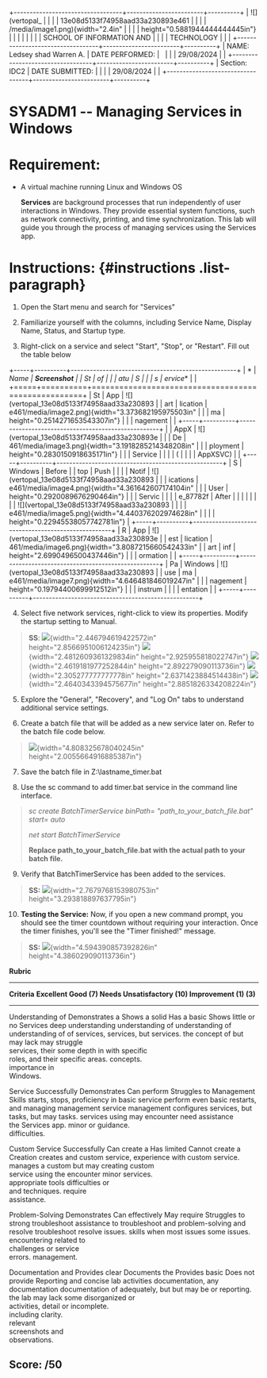 +----------------------------------+------------------------+----------+
| ![](vertopal_                    |                        |          |
| 13e08d5133f74958aad33a230893e461 |                        |          |
| /media/image1.png){width="2.4in" |                        |          |
| height="0.5881944444444445in"}   |                        |          |
|                                  |                        |          |
| SCHOOL OF INFORMATION AND        |                        |          |
| TECHNOLOGY                       |                        |          |
+----------------------------------+------------------------+----------+
| NAME: Ledsey shad Warren A.      | DATE PERFORMED:        |          |
|                                  | 29/08/2024             |          |
+----------------------------------+------------------------+----------+
| Section: IDC2                    | DATE SUBMITTED:        |          |
|                                  | 29/08/2024             |          |
+----------------------------------+------------------------+----------+

# SYSADM1 -- Managing Services in Windows

# Requirement: 

-   A virtual machine running Linux and Windows OS

    **Services** are background processes that run independently of user
    interactions in Windows. They provide essential system functions,
    such as network connectivity, printing, and time synchronization.
    This lab will guide you through the process of managing services
    using the Services app.

# Instructions:  {#instructions .list-paragraph}

1.  Open the Start menu and search for \"Services\"

2.  Familiarize yourself with the columns, including Service Name,
    Display Name, Status, and Startup type.

3.  Right-click on a service and select \"Start\", \"Stop\", or
    \"Restart\". Fill out the table below

+-----+----------+----------------------------------------------------+
| *   | **Name   | **Screenshot**                                     |
| *St | of       |                                                    |
| atu | S        |                                                    |
| s** | ervice** |                                                    |
+=====+==========+====================================================+
| St  | App      | ![](vertopal_13e08d5133f74958aad33a230893          |
| art | lication | e461/media/image2.png){width="3.373682195975503in" |
|     | ma       | height="0.2514271653543307in"}                     |
|     | nagement |                                                    |
+-----+----------+----------------------------------------------------+
|     | AppX     | ![](vertopal_13e08d5133f74958aad33a230893e         |
|     | De       | 461/media/image3.png){width="3.1918285214348208in" |
|     | ployment | height="0.2830150918635171in"}                     |
|     | Service  |                                                    |
|     | (        |                                                    |
|     | AppXSVC) |                                                    |
+-----+----------+----------------------------------------------------+
| S   | Windows  | Before                                             |
| top | Push     |                                                    |
|     | Notif    | ![](vertopal_13e08d5133f74958aad33a230893          |
|     | ications | e461/media/image4.png){width="4.361642607174104in" |
|     | User     | height="0.2920089676290464in"}                     |
|     | Servic   |                                                    |
|     | e_87782f | After                                              |
|     |          |                                                    |
|     |          | ![](vertopal_13e08d5133f74958aad33a230893          |
|     |          | e461/media/image5.png){width="4.440376202974628in" |
|     |          | height="0.22945538057742781in"}                    |
+-----+----------+----------------------------------------------------+
| R   | App      | ![](vertopal_13e08d5133f74958aad33a230893e         |
| est | lication | 461/media/image6.png){width="3.8087215660542433in" |
| art | inf      | height="2.6990496500437446in"}                     |
|     | ormation |                                                    |
+-----+----------+----------------------------------------------------+
| Pa  | Windows  | ![](vertopal_13e08d5133f74958aad33a230893          |
| use | ma       | e461/media/image7.png){width="4.646481846019247in" |
|     | nagement | height="0.19794400699912512in"}                    |
|     | instrum  |                                                    |
|     | entation |                                                    |
+-----+----------+----------------------------------------------------+

4.  Select five network services, right-click to view its properties.
    Modify the startup setting to Manual.

> **SS**:
> ![](vertopal_13e08d5133f74958aad33a230893e461/media/image8.png){width="2.446794619422572in"
> height="2.8566951006124235in"}
> ![](vertopal_13e08d5133f74958aad33a230893e461/media/image9.png){width="2.4812609361329834in"
> height="2.925955818022747in"}
> ![](vertopal_13e08d5133f74958aad33a230893e461/media/image10.png){width="2.4619181977252844in"
> height="2.892279090113736in"}
> ![](vertopal_13e08d5133f74958aad33a230893e461/media/image11.png){width="2.305277777777778in"
> height="2.6371423884514438in"}
> ![](vertopal_13e08d5133f74958aad33a230893e461/media/image12.png){width="2.4640343394575677in"
> height="2.8851826334208224in"}

5.  Explore the \"General\", \"Recovery\", and \"Log On\" tabs to
    understand additional service settings.

6.  Create a batch file that will be added as a new service later on.
    Refer to the batch file code below.

> ![](vertopal_13e08d5133f74958aad33a230893e461/media/image13.png){width="4.808325678040245in"
> height="2.0055664916885387in"}

7.  Save the batch file in Z:\\lastname_timer.bat

8.  Use the sc command to add timer.bat service in the command line
    interface.

> *sc create BatchTimerService binPath= \"path_to_your_batch_file.bat\"
> start= auto*
>
> *net start BatchTimerService*
>
> **Replace path_to_your_batch_file.bat with the actual path to your
> batch file.**

9.  Verify that BatchTimerService has been added to the services.

> **SS:**
> ![](vertopal_13e08d5133f74958aad33a230893e461/media/image14.png){width="2.7679768153980753in"
> height="3.293818897637795in"}

10. **Testing the Service:** Now, if you open a new command prompt, you
    should see the timer countdown without requiring your interaction.
    Once the timer finishes, you\'ll see the \"Timer finished!\"
    message.

> **SS:**
> ![](vertopal_13e08d5133f74958aad33a230893e461/media/image15.png){width="4.594390857392826in"
> height="4.386029090113736in"}

**Rubric**

  ---------------------------------------------------------------------------------------
  **Criteria**      **Excellent       **Good (7)**    **Needs          **Unsatisfactory
                    (10)**                            Improvement      (1)**
                                                      (3)**            
  ----------------- ----------------- --------------- ---------------- ------------------
  Understanding of  Demonstrates a    Shows a solid   Has a basic      Shows little or no
  Services          deep              understanding   understanding of understanding of
                    understanding of  of services,    services, but    services.
                    the concept of    but may lack    may struggle     
                    services, their   some depth in   with specific    
                    roles, and their  specific areas. concepts.        
                    importance in                                      
                    Windows.                                           

  Service           Successfully      Demonstrates    Can perform      Struggles to
  Management Skills starts, stops,    proficiency in  basic service    perform even basic
                    restarts, and     managing        management       service management
                    configures        services, but   tasks, but may   tasks.
                    services using    may encounter   need assistance  
                    the Services app. minor           or guidance.     
                                      difficulties.                    

  Custom Service    Successfully      Can create a    Has limited      Cannot create a
  Creation          creates and       custom service, experience with  custom service.
                    manages a custom  but may         creating custom  
                    service using the encounter minor services.        
                    appropriate tools difficulties or                  
                    and techniques.   require                          
                                      assistance.                      

  Problem-Solving   Demonstrates      Can effectively May require      Struggles to
                    strong            troubleshoot    assistance to    troubleshoot and
                    problem-solving   and resolve     troubleshoot     resolve issues.
                    skills when       most issues     some issues.     
                    encountering      related to                       
                    challenges or     service                          
                    errors.           management.                      

  Documentation and Provides clear    Documents the   Provides basic   Does not provide
  Reporting         and concise       lab activities  documentation,   any documentation
                    documentation of  adequately, but but may be       or reporting.
                    the lab           may lack some   disorganized or  
                    activities,       detail or       incomplete.      
                    including         clarity.                         
                    relevant                                           
                    screenshots and                                    
                    observations.                                      

  **Score:**        **/50**                                            
  ---------------------------------------------------------------------------------------
